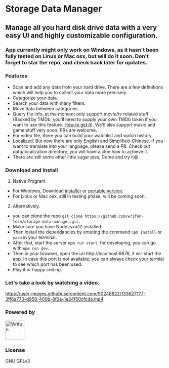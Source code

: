 # Storage Data Manager  
## Manage all you hard disk drive data with a very easy UI and highly customizable configuration.
### App currently might only work on Windows, as it hasn't been fully tested on Linux or Mac osx, but will do it soon. Don't forget to star the repo, and check back later for updates.
### Features
 - Scan and add any data from your hard drive. There are a few definitions which will help you to collect your data more precisely.
 - Categorize your data.
 - Search your data with many filters.
 - Move data between categories.
 - Query file info, at the moment only support movie/tv related stuff (Backed by TMDb, you'll need to supply your own TMDb token if you want to use this feature. [How to get it](https://developers.themoviedb.org/3/getting-started/introduction)). We'll also support music and game stuff very soon. PRs are welcome. 
 - For video file, there you can build your watchlist and watch history. 
 - Localized. But now there are only English and Simplified-Chinese. If you want to translate into your language, please send a PR. Check out data/localization directory, you will have a clue how to achieve it.
 - There are still some other little sugar pies, Come and try it😆.

### Download and Install
1) Native Program.
- For Windows, Download [installer](https://github.com/wrifun-tech/storage-data-manager/releases/download/v1.0.0/StorageDataManager-Setup-1.0.0.exe) or [portable version](https://github.com/wrifun-tech/storage-data-manager/releases/download/v1.0.0/StorageDataManager-v1.0.0-portable.exe).
- For Linux or Mac osx, still in testing phase, will be coming soon.

2) Alternatively. 
- you can clone the repo ```git clone https://github.com/wrifun-tech/storage-data-manager.git```.
- Make sure you have Node.js>=12 installed.
- Then install the dependancies by enteting the command ```npm install``` or ```yarn``` in your terminal.
- After that, start the server ```npm run start```, for developing, you can go with ```npm run dev```.
- Then in your browser, open the url http://localhost:8676, it will start the app. In case this port is not available, you can always check your termial to see which port has been used. 
- Play it or happy coding.

### Let's take a look by watching a video.
https://user-images.githubusercontent.com/90248822/133627177-3ff6a770-d958-400b-8f2e-1e24f50cfcda.mp4

### Powered by
<a href="https://www.wrifun.com"><img src="https://static.wrifun.com/medias/images/logo.png" width="60" alt="Wrifun" /></a>

### License
GNU GPLv3

